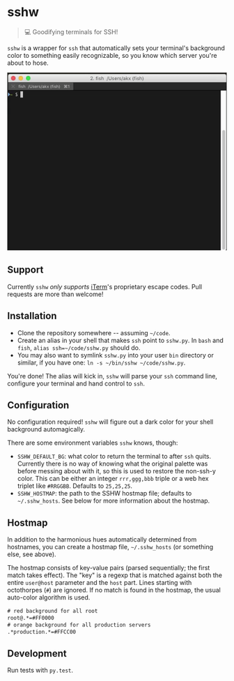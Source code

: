 # sshw

> :computer: Goodifying terminals for SSH!

`sshw` is a wrapper for `ssh` that automatically sets your terminal's
background color to something easily recognizable, so you know which
server you're about to hose.

![See it in action](https://github.com/akx/sshw/raw/gif/sshw.gif)

Support
-------

Currently `sshw` *only supports* [iTerm][iterm-ec]'s proprietary escape
codes.  Pull requests are more than welcome!

Installation
------------

* Clone the repository somewhere -- assuming `~/code`.
* Create an alias in your shell that makes `ssh` point to `sshw.py`.
  In `bash` and `fish`, `alias ssh=~/code/sshw.py` should do.
* You may also want to symlink `sshw.py` into your user `bin` directory
  or similar, if you have one: `ln -s ~/bin/sshw ~/code/sshw.py`.

You're done! The alias will kick in, `sshw` will parse your `ssh` command
line, configure your terminal and hand control to `ssh`.

Configuration
-------------

No configuration required! `sshw` will figure out a dark color for your
shell background automagically.

There are some environment variables `sshw` knows, though:

* `SSHW_DEFAULT_BG`: what color to return the terminal to after `ssh` quits.
  Currently there is no way of knowing what the original palette was before
  messing about with it, so this is used to restore the non-ssh-y color.
  This can be either an integer `rrr,ggg,bbb` triple or a web hex triplet like
  `#RRGGBB`.  Defaults to `25,25,25`.
* `SSHW_HOSTMAP`: the path to the SSHW hostmap file; defaults to `~/.sshw_hosts`.
  See below for more information about the hostmap.

Hostmap
-------

In addition to the harmonious hues automatically determined from hostnames, you
can create a hostmap file, `~/.sshw_hosts` (or something else, see above).

The hostmap consists of key-value pairs (parsed sequentially; the first match
takes effect).  The "key" is a regexp that is matched against both the entire
`user@host` parameter and the `host` part. Lines starting with octothorpes (`#`)
are ignored.  If no match is found in the hostmap, the usual auto-color algorithm
is used.

```
# red background for all root
root@.*=#FF0000
# orange background for all production servers
.*production.*=#FFCC00
```

Development
-----------

Run tests with `py.test`.

[iterm-ec]: https://www.iterm2.com/documentation-escape-codes.html
